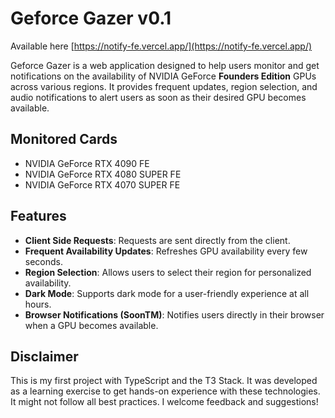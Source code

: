 # Geforce Gazer v0.1

Available here [https://notify-fe.vercel.app/](https://notify-fe.vercel.app/)

Geforce Gazer is a web application designed to help users monitor and get notifications on the availability of NVIDIA GeForce __Founders Edition__ GPUs across various regions. It provides frequent updates, region selection, and audio notifications to alert users as soon as their desired GPU becomes available.

## Monitored Cards
- NVIDIA GeForce RTX 4090 FE
- NVIDIA GeForce RTX 4080 SUPER FE
- NVIDIA GeForce RTX 4070 SUPER FE

## Features

- **Client Side Requests**: Requests are sent directly from the client.
- **Frequent Availability Updates**: Refreshes GPU availability every few seconds.
- **Region Selection**: Allows users to select their region for personalized availability.
- **Dark Mode**: Supports dark mode for a user-friendly experience at all hours.
- **Browser Notifications (SoonTM)**: Notifies users directly in their browser when a GPU becomes available.


## Disclaimer
This is my first project with TypeScript and the T3 Stack. It was developed as a learning exercise to get hands-on experience with these technologies. It might not follow all best practices. I welcome feedback and suggestions!
